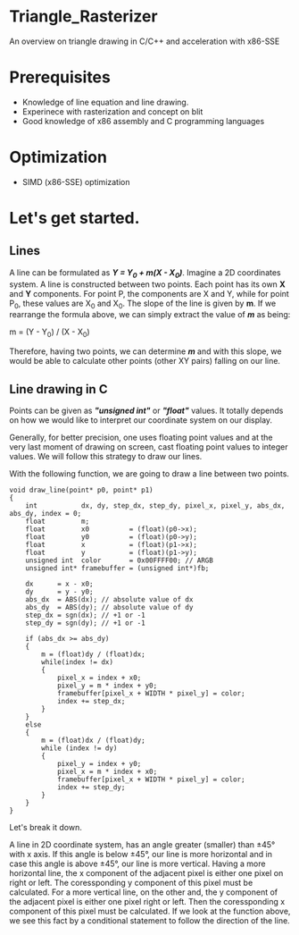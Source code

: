 # Triangle_Rasterizer
An overview on triangle drawing in C/C++ and acceleration with x86-SSE

# Prerequisites
- Knowledge of line equation and line drawing.
- Experinece with rasterization and concept on blit
- Good knowledge of x86 assembly and C programming languages

# Optimization
- SIMD (x86-SSE) optimization 

# Let's get started.
## Lines
A line can be formulated as ***Y = Y<sub>0</sub> + m(X - X<sub>0</sub>)***. Imagine a 2D coordinates system. A line is constructed between two points. Each point has its own **X** and **Y** components. For point P, the components are X and Y, while for point P<sub>0</sub>, these values are X<sub>0</sub> and X<sub>0</sub>. The slope of the line is given by **m**. If we rearrange the formula above, we can simply extract the value of ***m*** as being: 

m = (Y - Y<sub>0</sub>) / (X - X<sub>0</sub>)

Therefore, having two points, we can determine ***m*** and with this slope, we would be able to calculate other points (other XY pairs) falling on our line.

## Line drawing in C
Points can be given as ***"unsigned int"*** or ***"float"*** values. It totally depends on how we would like to interpret our coordinate system on our display.

Generally, for better precision, one uses floating point values and at the very last moment of drawing on screen, cast floating point values to integer values. We will follow this strategy to draw our lines.

With the following function, we are going to draw a line between two points.

    void draw_line(point* p0, point* p1) 
    {
		int           dx, dy, step_dx, step_dy, pixel_x, pixel_y, abs_dx, abs_dy, index = 0;
		float         m;
		float         x0          = (float)(p0->x);
		float         y0          = (float)(p0->y);
		float         x           = (float)(p1->x);
		float         y           = (float)(p1->y);
		unsigned int  color       = 0x00FFFF00; // ARGB
		unsigned int* framebuffer = (unsigned int*)fb;

		dx      = x - x0;
		dy      = y - y0;
		abs_dx  = ABS(dx); // absolute value of dx
		abs_dy  = ABS(dy); // absolute value of dy
		step_dx = sgn(dx); // +1 or -1
		step_dy = sgn(dy); // +1 or -1

		if (abs_dx >= abs_dy)
		{
			m = (float)dy / (float)dx;
			while(index != dx)
			{
				pixel_x = index + x0;
				pixel_y = m * index + y0;
				framebuffer[pixel_x + WIDTH * pixel_y] = color;
				index += step_dx;
			}
		}
		else
		{
			m = (float)dx / (float)dy;
			while (index != dy)
			{
				pixel_y = index + y0;
				pixel_x = m * index + x0;
				framebuffer[pixel_x + WIDTH * pixel_y] = color;
				index += step_dy;
			}
		}
	}

Let's break it down. 

A line in 2D coordinate system, has an angle greater (smaller) than ±45° with x axis. If this angle is below ±45°, our line is more horizontal and in case this angle is above ±45°, our line is more vertical. Having a more horizontal line, the x component of the adjacent pixel is either one pixel on right or left. The coressponding y component of this pixel must be calculated. For a more vertical line, on the other and, the y component of the adjacent pixel is either one pixel right or left. Then the coressponding x component of this pixel must be calculated. If we look at the function above, we see this fact by a conditional statement to follow the direction of the line.
